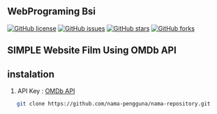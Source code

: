 ## WebPrograming Bsi

[![GitHub license](https://img.shields.io/badge/license-MIT-blue.svg)](https://github.com/isallls/webPrograming/blob/main/LICENSE)
[![GitHub issues](https://img.shields.io/github/issues/Bahrul-Rozak/url-to-code)](https://github.com/isallls/webPrograming/issues)
[![GitHub stars](https://img.shields.io/github/stars/Bahrul-Rozak/url-to-code)](https://github.com/isallls/webPrograming/stargazers)
[![GitHub forks](https://img.shields.io/github/forks/your-username/your-repo-name)](https://github.com/your-username/your-repo-name/network)

## SIMPLE Website Film Using OMDb API

## instalation

1. API Key :
   [OMDb API](https://www.omdbapi.com/)

```bash
   git clone https://github.com/nama-pengguna/nama-repository.git
```
